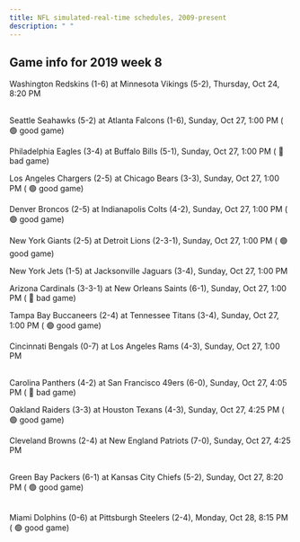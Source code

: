 ```yaml
---
title: NFL simulated-real-time schedules, 2009-present
description: " "
---
```


## Game info for 2019 week 8
Washington Redskins (1-6) at Minnesota Vikings (5-2), Thursday, Oct 24, 8:20 PM

<br/>Seattle Seahawks (5-2) at Atlanta Falcons (1-6), Sunday, Oct 27, 1:00 PM (	:green_circle: good game)

Philadelphia Eagles (3-4) at Buffalo Bills (5-1), Sunday, Oct 27, 1:00 PM (	:red_circle: bad game)

Los Angeles Chargers (2-5) at Chicago Bears (3-3), Sunday, Oct 27, 1:00 PM (	:green_circle: good game)

Denver Broncos (2-5) at Indianapolis Colts (4-2), Sunday, Oct 27, 1:00 PM (	:green_circle: good game)

New York Giants (2-5) at Detroit Lions (2-3-1), Sunday, Oct 27, 1:00 PM (	:green_circle: good game)

New York Jets (1-5) at Jacksonville Jaguars (3-4), Sunday, Oct 27, 1:00 PM

Arizona Cardinals (3-3-1) at New Orleans Saints (6-1), Sunday, Oct 27, 1:00 PM (	:red_circle: bad game)

Tampa Bay Buccaneers (2-4) at Tennessee Titans (3-4), Sunday, Oct 27, 1:00 PM (	:green_circle: good game)

Cincinnati Bengals (0-7) at Los Angeles Rams (4-3), Sunday, Oct 27, 1:00 PM

<br/>Carolina Panthers (4-2) at San Francisco 49ers (6-0), Sunday, Oct 27, 4:05 PM (	:red_circle: bad game)

Oakland Raiders (3-3) at Houston Texans (4-3), Sunday, Oct 27, 4:25 PM (	:green_circle: good game)

Cleveland Browns (2-4) at New England Patriots (7-0), Sunday, Oct 27, 4:25 PM

<br/>Green Bay Packers (6-1) at Kansas City Chiefs (5-2), Sunday, Oct 27, 8:20 PM (	:green_circle: good game)

<br/>Miami Dolphins (0-6) at Pittsburgh Steelers (2-4), Monday, Oct 28, 8:15 PM (	:green_circle: good game)

